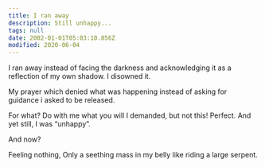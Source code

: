 ```yaml
---
title: I ran away
description: Still unhappy...
tags: null
date: 2002-01-01T05:03:10.856Z
modified: 2020-06-04
---
```


I ran away
instead of facing the darkness
and acknowledging it
as a reflection of my own
shadow.
I disowned it.

My prayer
which denied what was happening
instead of asking for guidance
i asked to be released.

For what?
Do with me what you will
I demanded,
but not this!
Perfect.
And yet still, I
was “unhappy”.

And now?

Feeling nothing,
Only a seething mass in my belly
like riding a large serpent.
